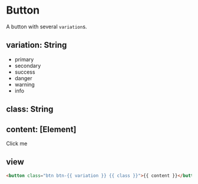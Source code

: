 # Button

A button with several `variation`s.

## variation: String
- primary
- secondary
- success
- danger
- warning
- info

## class: String

## content: [Element]
Click me

## view
```html
<button class="btn btn-{{ variation }} {{ class }}">{{ content }}</button>
```

